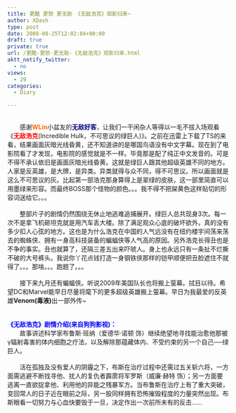 ```yaml
---
title: 更酷 更怒 更无助 《无敌浩克》观影归来~
author: XDash
type: post
date: 2008-08-25T12:02:04+00:00
draft: true
private: true
url: /更酷-更怒-更无助-《无敌浩克》观影归来.html
aktt_notify_twitter:
  - no
views:
  - 29
categories:
  - Diary

---
```

<div style="text-align: center">
  <img decoding="async" src="http://farm4.static.flickr.com/3213/2796301396_2615c28599_o.jpg" alt="" />
</div>

<div style="">
  &nbsp;
</div>

<div>
  　　感谢<strong><span style="color: #ff6600">WLin</span></strong>小盆友的<span style="color: #000080"><span style=""><strong>无敌好客</strong></span></span>，让我们一干闲杂人等得以一毛不拔入场观看《<span style="color: #ff0000"><strong>无敌浩克</strong></span>(Incredible Hulk，不可思议的绿巨人)》。之前在迅雷上下载了TS的来看，结果画面灰暗光线昏黄，还不知道讲的是哪国鸟语没有中文字幕。现在到了电影院看了才发现，电影院的感觉就是不一样。毕竟那是配了纯正中文发音的。可是不得不承认依旧是画面灰暗光线昏黄。这就是绿巨人跟其他超级英雄不同的地方。人家是反英雄，是大牌，是异类。异类就得与众不同，得不可思议。所以画面就是这么不可思议的灰。比起第一部浩克那身算得上是翠绿的皮肤，这一部里简直可以用墨绿来形容。而最终BOSS那个怪物的颜色。。。我不得不把屎黄色这样贴切的形容词送给它。。。
</div>

<div>
  &nbsp;
</div>

<div>
  　　整部片子的剧情仍然围绕无休止地逃难追捕展开。绿巨人总共现身3次。每一次不是拿飞机砸坦克就是用汽车丢大楼。除了满足观众心底的破坏欲外，真的没有多少扣人心弦的地方。这也是为什么浩克在中国的人气远没有在纽约楼宇间荡来荡去的蜘蛛侠、拥有一身高科技装备的蝙蝠侠等人气高的原因。另外浩克长得丑也是不争的事实。丑也就算了，还隔三差五出来吓唬人。身上也永远只有一条扯不烂撕不破的大号裤头。我说你丫花点钱打造一身钢铁侠那样的铠甲顺便把丑脸遮住不就得了。。。那啥。。。跑题了。。。
</div>

<div>
  &nbsp;
</div>

<div>
  　　接下来九月还有蝙蝠侠。听说2009年美国队长也将搬上萤幕。拭目以待。希望DC和Marvel能早日尽量将麾下的更多超级英雄搬上萤幕。早日为我最爱的反英雄<strong>Venom(毒液)</strong>出一部外传~
</div>

<div>
  &nbsp;
</div>

<div>
  &nbsp;
</div>

<div>
  <span style="color: #0000ff"><strong>《无敌浩克》剧情介绍(来自狗狗影视)：</strong></span><br /> 　　故事讲述科学家布鲁斯&middot;班纳（爱德华&middot;诺顿 饰）继续绝望地寻找能治愈他那被&gamma;辐射毒害的体内细胞之疗法，以及解除那蕴藏体内、不受约束的另一个自己──绿巨人。
</div>

<div>
  &nbsp;
</div>

<div>
  　　活在孤独及没有爱人的阴霾之下，布斯在治疗过程中还需过五关斩六将，一方面需逃避不断找寻他、扰人的复仇者霹雳将军罗斯（威廉&middot;赫特 饰）；另一方面要逃离一直欲捉拿他、利用他的异能之残暴军方。当布鲁斯在治疗上有了重大突破，变回常人的日子近在眼前之际，另一股同样拥有恐怖摧毁程度的力量突然出现。布斯眼看一切努力与心血快要毁于一旦，决定作出一次前所未有的反击&hellip;&hellip;
</div>

<div>
  <div>
    <dd>
      <span class="list_second"><a href="http://data.movie.xunlei.com/movie/language/0" target="_blank"></a></span>
    </dd>
  </div>
</div>
